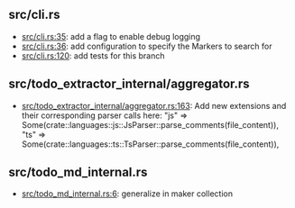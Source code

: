 ## src/cli.rs
* [src/cli.rs:35](src/cli.rs#L35): add a flag to enable debug logging
* [src/cli.rs:36](src/cli.rs#L36): add configuration to specify the Markers to search for
* [src/cli.rs:120](src/cli.rs#L120): add tests for this branch

## src/todo_extractor_internal/aggregator.rs
* [src/todo_extractor_internal/aggregator.rs:163](src/todo_extractor_internal/aggregator.rs#L163): Add new extensions and their corresponding parser calls here: "js" => Some(crate::languages::js::JsParser::parse_comments(file_content)), "ts" => Some(crate::languages::ts::TsParser::parse_comments(file_content)),

## src/todo_md_internal.rs
* [src/todo_md_internal.rs:6](src/todo_md_internal.rs#L6): generalize in maker collection

